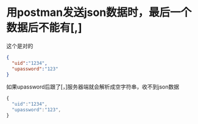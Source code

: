 # 用postman发送json数据时，最后一个数据后不能有[,]

这个是对的

```json
{
  "uid":"1234",
  "upassword":"123"
}
```

如果upassword后跟了[，]服务器端就会解析成空字符串，收不到json数据

```js
{
  "uid":"1234",
  "upassword":"123",
}
```

